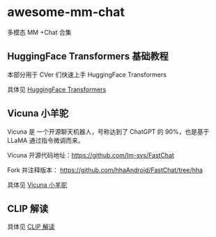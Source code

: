 # awesome-mm-chat
多模态 MM +Chat 合集

## HuggingFace Transformers 基础教程
本部分用于 CVer 们快速上手 HuggingFace Transformers

具体见 [HuggingFace Transformers](hf_transformer/README.md)

## Vicuna 小羊驼
Vicuna 是 一个开源聊天机器人，号称达到了 ChatGPT 的 90%，也是基于 LLaMA 通过指令微调而来。

Vicuna 开源代码地址：https://github.com/lm-sys/FastChat

Fork 并注释版本： https://github.com/hhaAndroid/FastChat/tree/hha

具体见 [Vicuna 小羊驼](vicuna.md)

## CLIP 解读

具体见 [CLIP 解读](CLIP.md)

